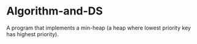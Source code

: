 # Algorithm-and-DS
A program that implements a min-heap (a heap where lowest priority key has highest priority).
